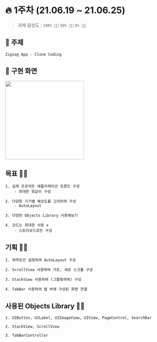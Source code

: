 # 🔥 1주차 (21.06.19 ~ 21.06.25) 

> 과제 달성도 :  `100% 👍🏻`  `50% 👌🏻`  `0% 👎🏻`

## 📌 주제
    Zigzag App - Clone Coding    

## 📌 구현 화면
<img width="250" src="./1주차.gif">

## 목표 👍🏻   

    1. 실제 프로덕트 애플리케이션 프론트 구성
        - 최대한 똑같이 구성
        
    2. 다양한 기기별 해상도를 고려하여 구성
        - AutoLayout
        
    3. 다양한 Objects Library 사용해보기
    
    4. 코드는 최대한 사용 x 
        - 스토리보드로만 구성

## 기획 👍🏻

    1. 제약조건 설정하여 AutoLayout 구성
    
    2. ScrollView 사용하여 가로, 세로 스크롤 구성
    
    3. StackView 사용하여 (그룹핑하여) 구성
    
    4. TabBar 사용하여 탭 바에 구성된 화면 연결

## 사용된 Objects Library 👍🏻

    1. UIButton, UILabel, UIImageView, UIView, PageControl, SearchBar
    
    2. StackView, ScrollView
    
    3. TabBarController
